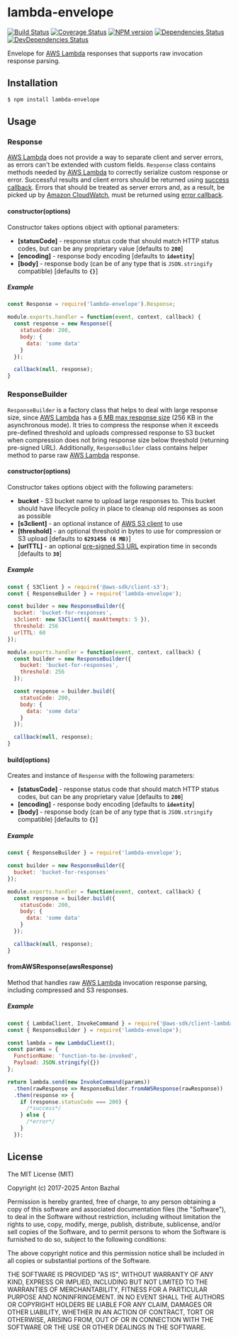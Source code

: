 # lambda-envelope

[![Build Status][ci-image]][ci-url]
[![Coverage Status][coverage-image]][coverage-url]
[![NPM version][npm-image]][npm-url]
[![Dependencies Status][dependencies-image]][dependencies-url]
[![DevDependencies Status][devdependencies-image]][devdependencies-url]

Envelope for [AWS Lambda][aws-lambda-url] responses that supports raw invocation response parsing.

## Installation

```bash
$ npm install lambda-envelope
```

## Usage

### Response

[AWS Lambda][aws-lambda-url] does not provide a way to separate client and server errors, as errors can't be extended with custom fields. `Response` class contains methods needed by [AWS Lambda][aws-lambda-url] to correctly serialize custom response or error. Successful results and client errors should be returned using [success callback](lambda-callback-url). Errors that should be treated as server errors and, as a result, be picked up by [Amazon CloudWatch][cloudwatch-url], must be returned using [error callback](lambda-callback-url).

#### constructor(options)
Constructor takes options object with optional parameters:

- **[statusCode]** - response status code that should match HTTP status codes, but can be any proprietary value [defaults to **`200`**]
- **[encoding]** - response body encoding [defaults to **`identity`**]
- **[body]** - response body (can be of any type that is `JSON.stringify` compatible) [defaults to **`{}`**]

##### Example
```js
const Response = require('lambda-envelope').Response;

module.exports.handler = function(event, context, callback) {
  const response = new Response({
    statusCode: 200,
    body: {
      data: 'some data'
    }
  });

  callback(null, response);
}
```

### ResponseBuilder

`ResponseBuilder` is a factory class that helps to deal with large response size, since [AWS Lambda][aws-lambda-url] has a [6 MB max response size][aws-lambda-limits-url] (256 KB in the asynchronous mode). It tries to compress the response when it exceeds pre-defined threshold and uploads compressed response to S3 bucket when compression does not bring response size below threshold (returning pre-signed URL). Additionally, `ResponseBuilder` class contains helper method to parse raw [AWS Lambda][aws-lambda-url] response.

#### constructor(options)
Constructor takes options object with the following parameters:
- **bucket** - S3 bucket name to upload large responses to. This bucket should have lifecycle policy in place to cleanup old responses as soon as possible
- **[s3client]** - an optional instance of [AWS S3 client][aws-s3-client-url] to use
- **[threshold]** - an optional threshold in bytes to use for compression or S3 upload [defaults to **`6291456 (6 MB)`**]
- **[urlTTL]** - an optional [pre-signed S3 URL][aws-s3-get-signed-url] expiration time in seconds [defaults to **`30`**]

##### Example
```js
const { S3Client } = require('@aws-sdk/client-s3');
const { ResponseBuilder } = require('lambda-envelope');

const builder = new ResponseBuilder({
  bucket: 'bucket-for-responses',
  s3client: new S3Client({ maxAttempts: 5 }),
  threshold: 256
  urlTTL: 60
});

module.exports.handler = function(event, context, callback) {
  const builder = new ResponseBuilder({
    bucket: 'bucket-for-responses',
    threshold: 256
  });

  const response = builder.build({
    statusCode: 200,
    body: {
      data: 'some data'
    }
  });

  callback(null, response);
}
```

#### build(options)
Creates and instance of `Response` with the following parameters:

- **[statusCode]** - response status code that should match HTTP status codes, but can be any proprietary value [defaults to **`200`**]
- **[encoding]** - response body encoding [defaults to **`identity`**]
- **[body]** - response body (can be of any type that is `JSON.stringify` compatible) [defaults to **`{}`**]

##### Example
```js
const { ResponseBuilder } = require('lambda-envelope');

const builder = new ResponseBuilder({
  bucket: 'bucket-for-responses'
});

module.exports.handler = function(event, context, callback) {
  const response = builder.build({
    statusCode: 200,
    body: {
      data: 'some data'
    }
  });

  callback(null, response);
}
```

#### fromAWSResponse(awsResponse)
Method that handles raw [AWS Lambda][aws-lambda-url] invocation response parsing, including compressed and S3 responses.

##### Example
```js
const { LambdaClient, InvokeCommand } = require('@aws-sdk/client-lambda');
const { ResponseBuilder } = require('lambda-envelope');

const lambda = new LambdaClient();
const params = {
  FunctionName: 'function-to-be-invoked',
  Payload: JSON.stringify({})
};

return lambda.send(new InvokeCommand(params))
  .then(rawResponse => ResponseBuilder.fromAWSResponse(rawResponse))
  .then(response => {
    if (response.statusCode === 200) {
      /*success*/
    } else {
      /*error*/
    }
  });
```

## License

The MIT License (MIT)

Copyright (c) 2017-2025 Anton Bazhal

Permission is hereby granted, free of charge, to any person obtaining a copy of this software and associated documentation files (the "Software"), to deal in the Software without restriction, including without limitation the rights to use, copy, modify, merge, publish, distribute, sublicense, and/or sell copies of the Software, and to permit persons to whom the Software is furnished to do so, subject to the following conditions:

The above copyright notice and this permission notice shall be included in all copies or substantial portions of the Software.

THE SOFTWARE IS PROVIDED "AS IS", WITHOUT WARRANTY OF ANY KIND, EXPRESS OR IMPLIED, INCLUDING BUT NOT LIMITED TO THE WARRANTIES OF MERCHANTABILITY, FITNESS FOR A PARTICULAR PURPOSE AND NONINFRINGEMENT. IN NO EVENT SHALL THE AUTHORS OR COPYRIGHT HOLDERS BE LIABLE FOR ANY CLAIM, DAMAGES OR OTHER LIABILITY, WHETHER IN AN ACTION OF CONTRACT, TORT OR OTHERWISE, ARISING FROM, OUT OF OR IN CONNECTION WITH THE SOFTWARE OR THE USE OR OTHER DEALINGS IN THE SOFTWARE.

[aws-lambda-url]: https://aws.amazon.com/lambda/details/
[aws-lambda-limits-url]: https://docs.aws.amazon.com/lambda/latest/dg/limits.html
[aws-s3-client-url]: https://docs.aws.amazon.com/AWSJavaScriptSDK/v3/latest/client/s3/
[aws-s3-get-signed-url]: https://docs.aws.amazon.com/AWSJavaScriptSDK/v3/latest/Package/-aws-sdk-s3-request-presigner/Variable/getSignedUrl/
[ci-image]: https://circleci.com/gh/AntonBazhal/lambda-envelope.svg?style=shield&circle-token=f6c189b6f4e3d0e664a7947ec3e7c7e5086af079
[ci-url]: https://circleci.com/gh/AntonBazhal/lambda-envelope
[cloudwatch-url]: https://aws.amazon.com/cloudwatch/
[coverage-image]: https://coveralls.io/repos/github/AntonBazhal/lambda-envelope/badge.svg?branch=master
[coverage-url]: https://coveralls.io/github/AntonBazhal/lambda-envelope?branch=master
[dependencies-url]: https://david-dm.org/antonbazhal/lambda-envelope
[dependencies-image]: https://david-dm.org/antonbazhal/lambda-envelope/status.svg
[devdependencies-url]: https://david-dm.org/antonbazhal/lambda-envelope?type=dev
[devdependencies-image]: https://david-dm.org/antonbazhal/lambda-envelope/dev-status.svg
[lambda-callback-url]: http://docs.aws.amazon.com/lambda/latest/dg/nodejs-prog-model-handler.html#nodejs-prog-model-handler-callback
[npm-url]: https://www.npmjs.org/package/lambda-envelope
[npm-image]: https://img.shields.io/npm/v/lambda-envelope.svg
